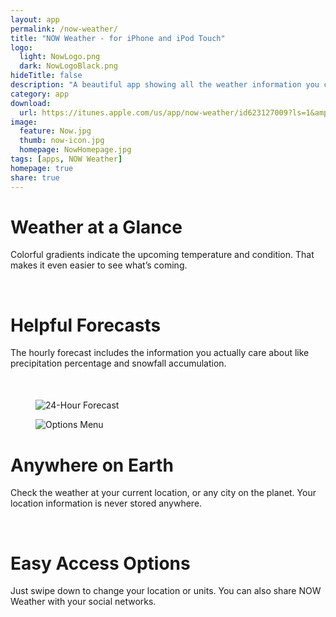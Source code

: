 ```yaml
---
layout: app
permalink: /now-weather/
title: "NOW Weather - for iPhone and iPod Touch"
logo:
  light: NowLogo.png
  dark: NowLogoBlack.png
hideTitle: false
description: "A beautiful app showing all the weather information you care about. And it does it beautifully and visually so you instantly know what's going on."
category: app
download: 
  url: https://itunes.apple.com/us/app/now-weather/id623127009?ls=1&amp;mt=8
image:
  feature: Now.jpg
  thumb: now-icon.jpg
  homepage: NowHomepage.jpg
tags: [apps, NOW Weather]
homepage: true
share: true
---
```


<div class="two-third" style="margin-bottom: 50px">
  <h1>Weather at a Glance</h1>
  <p>Colorful gradients indicate the upcoming temperature and condition. That makes it even easier to see what’s coming.</p>
  <br />
  <h1>Helpful Forecasts</h1>
  <p>The hourly forecast includes the information you actually care about like precipitation percentage and snowfall accumulation.</p>
</div>
<div class="one-third last">
  <figure>
    <img src="{{ site.baseurl }}/images/Now-Forecast.jpg" alt="24-Hour Forecast">
  </figure>
</div>  

<div class="one-third">
  <figure>
    <img src="http://placehold.it/645x1366" alt="Options Menu">
  </figure>
</div>
<div class="two-third last" style="margin-bottom: 50px">
  <h1>Anywhere on Earth</h1>
  <p>Check the weather at your current location, or any city on the planet. Your location information is never stored anywhere.</p>
  <br />
  <h1>Easy Access Options</h1>
  <p>Just swipe down to change your location or units. You can also share NOW Weather with your social networks.</p>
</div>